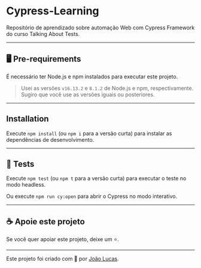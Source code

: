 # Cypress-Learning

Repositório de aprendizado sobre automação Web com Cypress Framework do curso Talking About Tests.

___

## 🖥️ Pre-requirements
É necessário ter Node.js e npm instalados para executar este projeto.

> Usei as versões `v16.13.2` e `8.1.2` de Node.js e npm, respectivamente. Sugiro que você use as versões iguais ou posteriores.
___
## Installation

Execute `npm install` (ou `npm i` para a versão curta) para instalar as dependências de desenvolvimento.
___
## 🔑 Tests
Execute `npm test` (ou `npm t` para a versão curta) para executar o teste no modo headless.

Ou execute `npm run cy:open` para abrir o Cypress no modo interativo.
___
## ☕ Apoie este projeto

Se você quer apoiar este projeto, deixe um ⭐.

___

Este projeto foi criado com 💚 por [João Lucas](https://github.com/joaolucasp).

